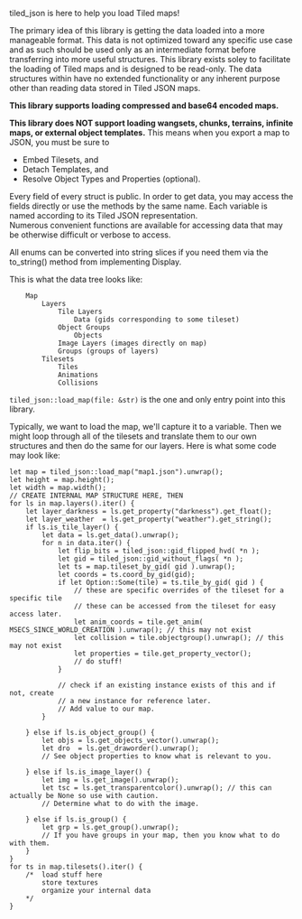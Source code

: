 tiled_json is here to help you load Tiled maps!

The primary idea of this library is getting the data loaded into a more
manageable format.  This data is not optimized toward any specific use case
and as such should be used only as an intermediate format before 
transferring into more useful structures.  This library exists soley to 
facilitate the loading of Tiled maps and is designed to be read-only.  The 
data structures within have no extended functionality or any inherent purpose
other than reading data stored in Tiled JSON maps. 

**This library supports loading compressed and base64 encoded maps.**

**This library does NOT support loading wangsets, chunks, terrains, 
infinite maps, or external object templates.**  This means when you export
a map to JSON, you must be sure to 
- Embed Tilesets, and
- Detach Templates, and   
- Resolve Object Types and Properties (optional).   

Every field of every struct is public.  In order to get data, you
may access the fields directly or use the methods by the same name. 
Each variable is named according to its Tiled JSON representation.  
Numerous convenient functions are available for accessing data that may be
otherwise difficult or verbose to access.

All enums can be converted into string slices if you need them via the 
to_string() method from implementing Display.


This is what the data tree looks like:

        Map
            Layers  
                Tile Layers
                    Data (gids corresponding to some tileset)
                Object Groups
                    Objects
                Image Layers (images directly on map)
                Groups (groups of layers)
            Tilesets
                Tiles
                Animations
                Collisions

```tiled_json::load_map(file: &str)``` is the one and only entry point into 
this library.

Typically, we want to load the map, we'll capture it to a variable.  Then we
might loop through all of the tilesets and translate them to our own structures
and then do the same for our layers.  Here is what some code may look like:
```
let map = tiled_json::load_map("map1.json").unwrap();
let height = map.height();
let width = map.width();
// CREATE INTERNAL MAP STRUCTURE HERE, THEN
for ls in map.layers().iter() {
    let layer_darkness = ls.get_property("darkness").get_float();
    let layer_weather  = ls.get_property("weather").get_string();
    if ls.is_tile_layer() {
        let data = ls.get_data().unwrap();
        for n in data.iter() {
            let flip_bits = tiled_json::gid_flipped_hvd( *n );
            let gid = tiled_json::gid_without_flags( *n );
            let ts = map.tileset_by_gid( gid ).unwrap();
            let coords = ts.coord_by_gid(gid);
            if let Option::Some(tile) = ts.tile_by_gid( gid ) {
                // these are specific overrides of the tileset for a specific tile
                // these can be accessed from the tileset for easy access later.
                let anim_coords = tile.get_anim( MSECS_SINCE_WORLD_CREATION ).unwrap(); // this may not exist 
                let collision = tile.objectgroup().unwrap(); // this may not exist
                let properties = tile.get_property_vector();
                // do stuff!
            }
            
            // check if an existing instance exists of this and if not, create
            // a new instance for reference later.
            // Add value to our map.
        }
   
    } else if ls.is_object_group() {
        let objs = ls.get_objects_vector().unwrap();
        let dro  = ls.get_draworder().unwrap(); 
        // See object properties to know what is relevant to you.

    } else if ls.is_image_layer() {
        let img = ls.get_image().unwrap();
        let tsc = ls.get_transparentcolor().unwrap(); // this can actually be None so use with caution.
        // Determine what to do with the image.

    } else if ls.is_group() {
        let grp = ls.get_group().unwrap();
        // If you have groups in your map, then you know what to do with them.
    }
}
for ts in map.tilesets().iter() {
    /*  load stuff here
        store textures
        organize your internal data
    */  
}

```
